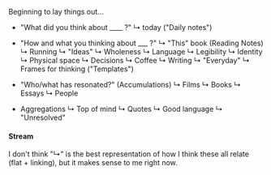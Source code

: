 Beginning to lay things out...


+ "What did you think about ____ ?"
  ↳ today ("Daily notes")
+ "How and what you thinking about ___ ?"
  ↳ "This" book (Reading Notes)
  ↳ Running
  ↳ "Ideas"
    ↳ Wholeness
    ↳ Language
    ↳ Legibility
    ↳ Identity
    ↳ Physical space
    ↳ Decisions
  ↳ Coffee
  ↳ Writing
  ↳ "Everyday"
  ↳ Frames for thinking ("Templates")


+ "Who/what has resonated?" (Accumulations)
  ↳ Films
  ↳ Books
  ↳ Essays
  ↳ People


+ Aggregations
↳ Top of mind
↳ Quotes
↳ Good language
↳ "Unresolved"

#### Stream
I don't think "↳" is the best representation of how I think these all relate (flat + linking), but it makes sense to me right now.
